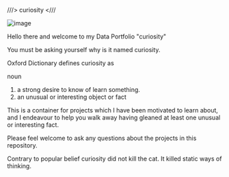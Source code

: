 ///>  curiosity  <///

![image](https://github.com/katml/curiosity/assets/164201624/abd96406-e844-4748-904c-4966213b668c)

Hello there and welcome to my Data Portfolio "curiosity"

You must be asking yourself why is it named curiosity.

Oxford Dictionary defines curiosity as

noun
1. a strong desire to know of learn something.
2. an unusual or interesting object or fact


This is a container for projects which I have been motivated to learn about, and I endeavour to help you walk away having gleaned at least one unusual or interesting fact.

Please feel welcome to ask any questions about the projects in this repository.

Contrary to popular belief curiosity did not kill the cat. It killed static ways of thinking. 

